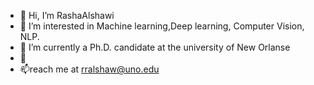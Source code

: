 - 👋 Hi, I’m RashaAlshawi
- 👀 I’m interested in Machine learning,Deep learning, Computer Vision, NLP.
- 🌱 I’m currently a Ph.D. candidate at the university of New Orlanse
- 💞️ 
- 📫reach me at rralshaw@uno.edu

<!---
RashaAlshawi/RashaAlshawi is a ✨ special ✨ repository because its `README.md` (this file) appears on your GitHub profile.
You can click the Preview link to take a look at your changes.
--->
